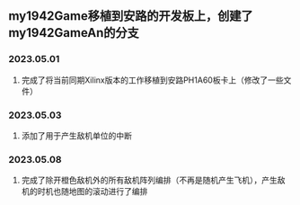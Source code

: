 ## my1942Game移植到安路的开发板上，创建了my1942GameAn的分支

### 2023.05.01
1. 完成了将当前同期Xilinx版本的工作移植到安路PH1A60板卡上（修改了一些文件）

### 2023.05.03
1. 添加了用于产生敌机单位的中断

### 2023.05.08
1. 完成了除开橙色敌机外的所有敌机阵列编排（不再是随机产生飞机），产生敌机的时机也随地图的滚动进行了编排
